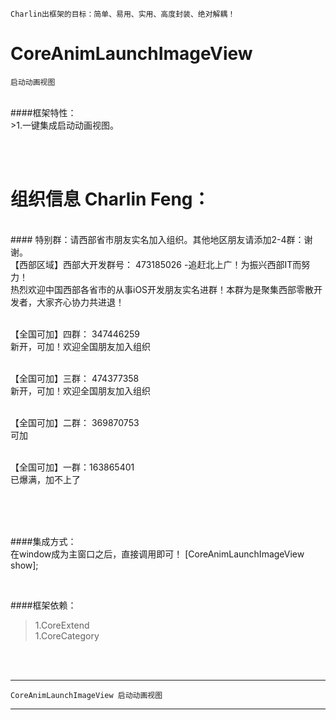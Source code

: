
    Charlin出框架的目标：简单、易用、实用、高度封装、绝对解耦！

# CoreAnimLaunchImageView
    启动动画视图
<br />
####框架特性：<br />
>1.一键集成启动动画视图。

<br />


<br /><br />

组织信息 Charlin Feng：
===============
<br />
#### 特别群：请西部省市朋友实名加入组织。其他地区朋友请添加2-4群：谢谢。
<br />
【西部区域】西部大开发群号： 473185026  -追赶北上广！为振兴西部IT而努力！<br />
热烈欢迎中国西部各省市的从事iOS开发朋友实名进群！本群为是聚集西部零散开发者，大家齐心协力共进退！ <br /><br />

【全国可加】四群： 347446259<br />
新开，可加！欢迎全国朋友加入组织 <br /><br />

【全国可加】三群： 474377358<br />
新开，可加！欢迎全国朋友加入组织 <br /><br />

【全国可加】二群： 369870753<br />
可加<br /><br />

【全国可加】一群：163865401<br />
已爆满，加不上了<br /><br />

<br /><br />

####集成方式：<br />
    在window成为主窗口之后，直接调用即可！
     [CoreAnimLaunchImageView show];

<br />

####框架依赖：<br />
>1.CoreExtend<br />
>1.CoreCategory

<br /><br />


-----
    CoreAnimLaunchImageView 启动动画视图
-----

<br /><br />

